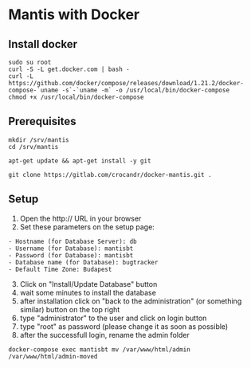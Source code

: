 # Mantis with Docker


## Install docker

```
sudo su root
curl -S -L get.docker.com | bash -
curl -L https://github.com/docker/compose/releases/download/1.21.2/docker-compose-`uname -s`-`uname -m` -o /usr/local/bin/docker-compose
chmod +x /usr/local/bin/docker-compose
```

## Prerequisites

```
mkdir /srv/mantis
cd /srv/mantis

apt-get update && apt-get install -y git

git clone https://gitlab.com/crocandr/docker-mantis.git .
```


## Setup 


  1. Open the http://<your server IP> URL in your browser
  2. Set these parameters on the setup page:

    - Hostname (for Database Server): db
    - Username (for Database): mantisbt
    - Password (for Database): mantisbt
    - Database name (for Database): bugtracker
    - Default Time Zone: Budapest

  3. Click on "Install/Update Database" button
  4. wait some minutes to install the database
  5. after installation click on "back to the administration" (or something similar) button on the top right
  6. type "administrator" to the user and click on login button
  7. type "root" as password (please change it as soon as possible)
  8. after the successfull login, rename the admin folder

```
docker-compose exec mantisbt mv /var/www/html/admin /var/www/html/admin-moved
```


